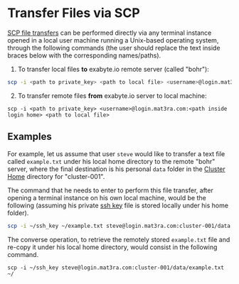 # Transfer Files via SCP

[SCP file transfers](../../remote-connection/ssh.md#transfer-files-with-scp) can be performed directly via any terminal instance opened in a local user machine running a Unix-based operating system, through the following commands (the user should replace the text inside braces below with the corresponding names/paths).

1. To transfer local files **to** exabyte.io remote server (called "bohr"):

```bash
scp -i <path to private_key> <path to local file> <username>@login.mat3ra.com:<path inside login home>
```

2. To transfer remote files **from** exabyte.io server to local machine:

```
scp -i <path to private_key> <username>@login.mat3ra.com:<path inside login home> <path to local file>
```

## Examples

For example, let us assume that user `steve` would like to transfer a text file called `example.txt` under his local home directory to the remote "bohr" server, where the final destination is his personal `data` folder in the [Cluster Home](../../infrastructure/clusters/directories.md) directory for "cluster-001".
 
The command that he needs to enter to perform this file transfer, after opening a terminal instance on his own local machine, would be the following (assuming his private [ssh key](../ssh.md) file is stored locally under his home folder).

```bash
scp -i ~/ssh_key ~/example.txt steve@login.mat3ra.com:cluster-001/data
```

The converse operation, to retrieve the remotely stored `example.txt` file and re-copy it under his local home directory, would consist in the following command.

```
scp -i ~/ssh_key steve@login.mat3ra.com:cluster-001/data/example.txt ~/
```
